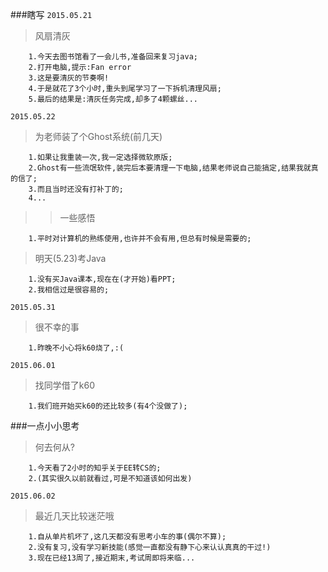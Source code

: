 ###瞎写
`2015.05.21`

>风扇清灰

        1.今天去图书馆看了一会儿书,准备回来复习java;
        2.打开电脑,提示:Fan error
        3.这是要清灰的节奏啊!
        4.于是就花了3个小时,重头到尾学习了一下拆机清理风扇;
        5.最后的结果是:清灰任务完成,却多了4颗螺丝...

`2015.05.22`
>为老师装了个Ghost系统(前几天)

        1.如果让我重装一次,我一定选择微软原版;
        2.Ghost有一些流氓软件,装完后本要清理一下电脑,结果老师说自己能搞定,结果我就真的信了;
        3.而且当时还没有打补丁的;
        4...
>>一些感悟
        
        1.平时对计算机的熟练使用,也许并不会有用,但总有时候是需要的;
        
>明天(5.23)考Java

        1.没有买Java课本,现在在(才开始)看PPT;
        2.我相信过是很容易的;

`2015.05.31`
>很不幸的事

        1.昨晚不小心将k60烧了,:(

`2015.06.01`
>找同学借了k60

        1.我们班开始买k60的还比较多(有4个没做了);
        
###一点小小思考
>何去何从?

        1.今天看了2小时的知乎关于EE转CS的;
        2.(其实很久以前就看过,可是不知道该如何出发)
        
`2015.06.02`
>最近几天比较迷茫哦

        1.自从单片机坏了,这几天都没有思考小车的事(偶尔不算);
        2.没有复习,没有学习新技能(感觉一直都没有静下心来认认真真的干过!)
        3.现在已经13周了,接近期末,考试周即将来临...
